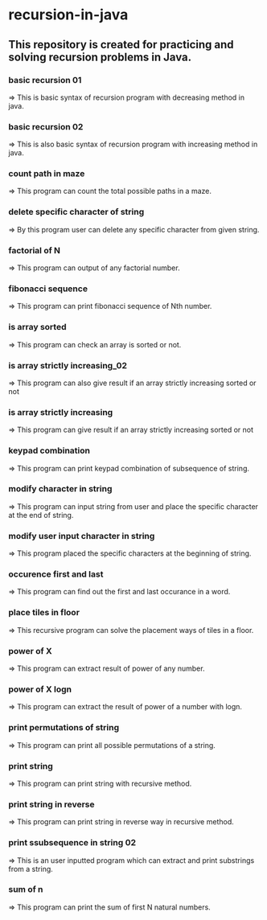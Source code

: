 # recursion-in-java
This repository is created for practicing and solving recursion problems in Java. 
--- 

### basic recursion 01
<p>=> This is basic syntax of recursion program with decreasing method in java.</p>

### basic recursion 02
<p>=> This is also basic syntax of recursion program with increasing method in java.</p>

### count path in maze
<p>=> This program can count the total possible paths in a maze.</p>

### delete specific character of string
<p>=> By this program user can delete any specific character from given string.</p>

### factorial of N
<p>=> This program can output of any factorial number.</p>

### fibonacci sequence
<p>=> This program can print fibonacci sequence of Nth number.</p>

### is array sorted
<p>=> This program can check an array is sorted or not.</p>

### is array strictly increasing_02
<p>=> This program can also give result if an array strictly increasing sorted or not</p>

### is array strictly increasing
<p>=> This program can give result if an array strictly increasing sorted or not</p>

### keypad combination
<p>=> This program can print keypad combination of subsequence of string.</p>

### modify character in string
<p>=> This program can input string from user and place the specific character at the end of string.</p>

### modify user input character in string
<p>=> This program placed the specific characters at the beginning of string.</p>

### occurence first and last
<p>=> This program can find out the first and last occurance in a word.</p>

### place tiles in floor
<p>=> This recursive program can solve the placement ways of tiles in a floor.</p>

### power of X
<p>=> This program can extract result of power of any number.</p>

### power of X logn
<p>=> This program can extract the result of power of a number with logn.</p>

### print permutations of string
<p>=> This program can print all possible permutations of a string.</p>

### print string
<p>=> This program can print string with recursive method.</p>

### print string in reverse
<p>=> This program can print string in reverse way in recursive method.</p>

### print ssubsequence in string 02
<p>=> This is an user inputted program which can extract and print substrings from a string.</p>

### sum of n
<p>=> This program can print the sum of first N natural numbers.</p>
